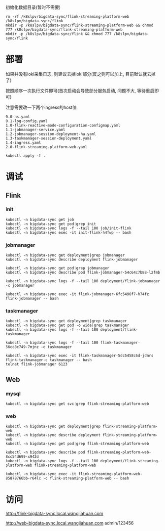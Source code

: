 初始化数据目录(暂时不需要)

```
rm -rf /k8slpv/bigdata-sync/flink-streaming-platform-web /k8slpv/bigdata-sync/flink
mkdir -p /k8slpv/bigdata-sync/flink-streaming-platform-web && chmod 777 /k8slpv/bigdata-sync/flink-streaming-platform-web
mkdir -p /k8slpv/bigdata-sync/flink && chmod 777 /k8slpv/bigdata-sync/flink
```



# 部署

如果并没有loki采集日志, 则建议去掉loki部分(反之则可以加上, 目前默认就去掉了)

按照顺序一次执行文件即可(首次启动会导致部分服务启动, 问题不大, 等待重启即可)

注意需要改一下两个ingress的host值

```
0.0-ns.yaml
0.1-log-config.yaml
1.0-flink-reactive-mode-configuration-configmap.yaml
1.1-jobmanager-service.yaml
1.2-jobmanager-session-deployment-ha.yaml
1.3-taskmanager-session-deployment.yaml
1.4-ingress.yaml
2.0-flink-streaming-platform-web.yaml
```



```
kubectl apply -f .
```



# 调试

## Flink

### init

```
kubectl -n bigdata-sync get job
kubectl -n bigdata-sync get pod|grep init
kubectl -n bigdata-sync logs -f --tail 100 job/init-flink
kubectl -n bigdata-sync exec -it init-flink-h4fwp -- bash
```



### jobmanager

```
kubectl -n bigdata-sync get deployment|grep jobmanager
kubectl -n bigdata-sync describe deployment flink-jobmanager

kubectl -n bigdata-sync get pod|grep jobmanager
kubectl -n bigdata-sync describe pod flink-jobmanager-54c64c7b88-l2fmb

kubectl -n bigdata-sync logs -f --tail 100 deployment/flink-jobmanager -c jobmanager

kubectl -n bigdata-sync exec -it flink-jobmanager-6fc5496f7-h74fz flink-jobmanager -- bash
```

### taskmanager

```
kubectl -n bigdata-sync get deployment|grep taskmanager
kubectl -n bigdata-sync get pod -o wide|grep taskmanager
kubectl -n bigdata-sync logs -f --tail 100 deployment/flink-taskmanager

kubectl -n bigdata-sync logs -f --tail 100 flink-taskmanager-56cc8c749-7mjnz -c taskmanager

kubectl -n bigdata-sync exec -it flink-taskmanager-5dc5458c6d-jdnrs flink-taskmanager-c taskmanager -- bash
telnet flink-jobmanager 6123
```

## Web

### mysql

```
kubectl -n bigdata-sync get svc|grep flink-streaming-platform-web
```

### web

```
kubectl -n bigdata-sync get deployment|grep flink-streaming-platform-web
kubectl -n bigdata-sync describe deployment flink-streaming-platform-web
kubectl -n bigdata-sync get pod|grep flink-streaming-platform-web

kubectl -n bigdata-sync describe pod flink-streaming-platform-web-8cc54d699-x942d
kubectl -n bigdata-sync logs -f --tail 100 deployment/flink-streaming-platform-web flink-streaming-platform-web

kubectl -n bigdata-sync exec -it flink-streaming-platform-web-85878766bb-r64lc -c flink-streaming-platform-web -- bash
```

# 访问

http://flink-bigdata-sync.local.wangjiahuan.com

http://web-bigdata-sync.local.wangjiahuan.com	admin/123456

